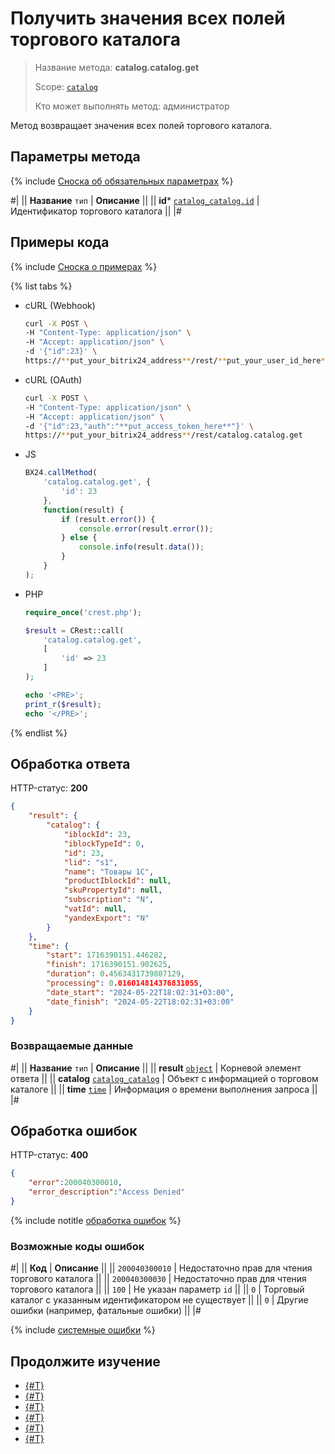 # Получить значения всех полей торгового каталога

> Название метода: **catalog.catalog.get**
>
> Scope: [`catalog`](../../scopes/permissions.md)
>
> Кто может выполнять метод: администратор

Метод возвращает значения всех полей торгового каталога.

## Параметры метода

{% include [Сноска об обязательных параметрах](../../../_includes/required.md) %}

#|
|| **Название**
`тип` | **Описание** ||
|| **id***
[`catalog_catalog.id`](../data-types.md#catalog_catalog) | Идентификатор торгового каталога ||
|#

## Примеры кода

{% include [Сноска о примерах](../../../_includes/examples.md) %}

{% list tabs %}

- cURL (Webhook)

    ```bash
    curl -X POST \
    -H "Content-Type: application/json" \
    -H "Accept: application/json" \
    -d '{"id":23}' \
    https://**put_your_bitrix24_address**/rest/**put_your_user_id_here**/**put_your_webhook_here**/catalog.catalog.get
    ```

- cURL (OAuth)

    ```bash
    curl -X POST \
    -H "Content-Type: application/json" \
    -H "Accept: application/json" \
    -d '{"id":23,"auth":"**put_access_token_here**"}' \
    https://**put_your_bitrix24_address**/rest/catalog.catalog.get
    ```

- JS

    ```js
    BX24.callMethod(
        'catalog.catalog.get', {
            'id': 23
        },
        function(result) {
            if (result.error()) {
                console.error(result.error());
            } else {
                console.info(result.data());
            }
        }
    );
    ```

- PHP

    ```php
    require_once('crest.php');

    $result = CRest::call(
        'catalog.catalog.get',
        [
            'id' => 23
        ]
    );

    echo '<PRE>';
    print_r($result);
    echo '</PRE>';
    ```

{% endlist %}

## Обработка ответа

HTTP-статус: **200**

```json
{
    "result": {
        "catalog": {
            "iblockId": 23,
            "iblockTypeId": 0,
            "id": 23,
            "lid": "s1",
            "name": "Товары 1С",
            "productIblockId": null,
            "skuPropertyId": null,
            "subscription": "N",
            "vatId": null,
            "yandexExport": "N"
        }
    },
    "time": {
        "start": 1716390151.446282,
        "finish": 1716390151.902625,
        "duration": 0.4563431739807129,
        "processing": 0.016014814376831055,
        "date_start": "2024-05-22T18:02:31+03:00",
        "date_finish": "2024-05-22T18:02:31+03:00"
    }
}
```

### Возвращаемые данные

#|
|| **Название**
`тип` | **Описание** ||
|| **result**
[`object`](../../data-types.md) | Корневой элемент ответа ||
|| **catalog**
[`catalog_catalog`](../data-types.md#catalog_catalog) | Объект с информацией о торговом каталоге ||
|| **time**
[`time`](../../data-types.md) | Информация о времени выполнения запроса ||
|#

## Обработка ошибок

HTTP-статус: **400**

```json
{
    "error":200040300010,
    "error_description":"Access Denied"
}
```

{% include notitle [обработка ошибок](../../../_includes/error-info.md) %}

### Возможные коды ошибок

#|
|| **Код** | **Описание** ||
|| `200040300010` | Недостаточно прав для чтения торгового каталога
|| 
|| `200040300030` | Недостаточно прав для чтения торгового каталога
|| 
|| `100` | Не указан параметр `id`
|| 
|| `0` | Торговый каталог с указанным идентификатором не существует
|| 
|| `0` | Другие ошибки (например, фатальные ошибки)
|| 
|#

{% include [системные ошибки](../../../_includes/system-errors.md) %}

## Продолжите изучение

- [{#T}](./catalog-catalog-add.md)
- [{#T}](./catalog-catalog-update.md)
- [{#T}](./catalog-catalog-list.md)
- [{#T}](./catalog-catalog-is-offers.md)
- [{#T}](./catalog-catalog-delete.md)
- [{#T}](./catalog-catalog-get-fields.md)